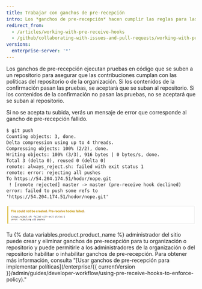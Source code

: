 ```yaml
---
title: Trabajar con ganchos de pre-recepción
intro: Los *ganchos de pre-recepción* hacen cumplir las reglas para las contribuciones antes de que las confirmaciones se puedan subir a un repositorio.
redirect_from:
  - /articles/working-with-pre-receive-hooks
  - /github/collaborating-with-issues-and-pull-requests/working-with-pre-receive-hooks
versions:
  enterprise-server: '*'
---
```

Los ganchos de pre-recepción ejecutan pruebas en código que se suben a un repositorio para asegurar que las contribuciones cumplan con las políticas del repositorio o de la organización. Si los contenidos de la confirmación pasan las pruebas, se aceptará que se suban al repositorio. Si los contenidos de la confirmación no pasan las pruebas, no se aceptará que se suban al repositorio.

Si no se acepta tu subida, verás un mensaje de error que corresponde al gancho de pre-recepción fallido.

```
$ git push
Counting objects: 3, done.
Delta compression using up to 4 threads.
Compressing objects: 100% (2/2), done.
Writing objects: 100% (3/3), 916 bytes | 0 bytes/s, done.
Total 3 (delta 0), reused 0 (delta 0)
remote: always_reject.sh: failed with exit status 1
remote: error: rejecting all pushes
To https://54.204.174.51/hodor/nope.git
 ! [remote rejected] master -> master (pre-receive hook declined)
error: failed to push some refs to 'https://54.204.174.51/hodor/nope.git'
```

![Mensaje de error para gancho de pre-recepción fallido](/assets/images/help/pull_requests/pre-receive-hook-failed-error.png)

Tu {% data variables.product.product_name %} administrador del sitio puede crear y eliminar ganchos de pre-recepción para tu organización o repositorio y puede permitirle a los administradores de la organización o del repositorio habilitar o inhabilitar ganchos de pre-recepción. Para obtener más información, consulta "[Usar ganchos de pre-recepción para implementar políticas](/enterprise/{{ currentVersion }}/admin/guides/developer-workflow/using-pre-receive-hooks-to-enforce-policy)."
